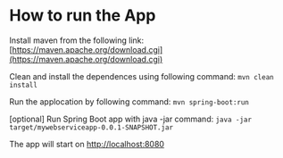 # How to run the App

Install maven from the following link:
[https://maven.apache.org/download.cgi](https://maven.apache.org/download.cgi)

Clean and install the dependences using following command:
`mvn clean install`

Run the applocation by following command:
`mvn spring-boot:run`

[optional] Run Spring Boot app with java -jar command:
`java -jar target/mywebserviceapp-0.0.1-SNAPSHOT.jar`

The app will start on [http://localhost:8080](http://localhost:8080) 
